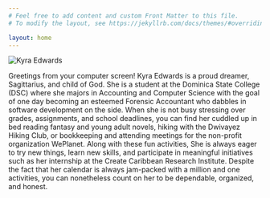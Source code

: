 ```yaml
---
# Feel free to add content and custom Front Matter to this file.
# To modify the layout, see https://jekyllrb.com/docs/themes/#overriding-theme-defaults

layout: home
---
```

![Kyra Edwards](https://i0.wp.com/createcaribbean.org/create/wp-content/uploads/2021/11/IMG_7456-scaled.jpeg?resize=1153%2C1536&ssl=1)

Greetings from your computer screen! Kyra Edwards is a proud dreamer, Sagittarius, and child of God. She is a student at the Dominica State College (DSC) where she majors in Accounting and Computer Science with the goal of one day becoming an esteemed Forensic Accountant who dabbles in software development on the side. When she is not busy stressing over grades, assignments, and school deadlines, you can find her cuddled up in bed reading fantasy and young adult novels, hiking with the Dwivayez Hiking Club, or bookkeeping and attending meetings for the non-profit organization WePlanet. Along with these fun activities, She is always eager to try new things, learn new skills, and participate in meaningful initiatives such as her internship at the Create Caribbean Research Institute. Despite the fact that her calendar is always jam-packed with a million and one activities, you can nonetheless count on her to be dependable, organized, and honest.
